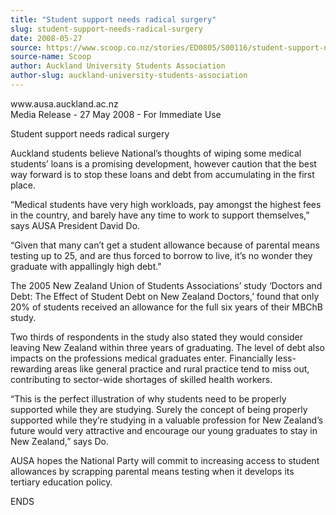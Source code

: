 ```yaml
---
title: "Student support needs radical surgery"
slug: student-support-needs-radical-surgery
date: 2008-05-27
source: https://www.scoop.co.nz/stories/ED0805/S00116/student-support-needs-radical-surgery.htm
source-name: Scoop
author: Auckland University Students Association
author-slug: auckland-university-students-association
---
```


<p>www.ausa.auckland.ac.nz<br>Media Release - 27 May 2008 - For
Immediate Use</p>

<p>Student support needs radical
surgery</p>

<p>Auckland students believe National’s thoughts of
wiping some medical students’ loans is a promising
development, however caution that the best way forward is to
stop these loans and debt from accumulating in the first
place.</p>

<p>“Medical students have very high workloads, pay
amongst the highest fees in the country, and barely have any
time to work to support themselves,” says AUSA President
David Do.</p>

<p>“Given that many can’t get a student
allowance because of parental means testing up to 25, and
are thus forced to borrow to live, it’s no wonder they
graduate with appallingly high debt."</p>

<p>The 2005 New Zealand
Union of Students Associations’ study ‘Doctors and Debt:
The Effect of Student Debt on New Zealand Doctors,’ found
that only 20% of students received an allowance for the full
six years of their MBChB study.</p>

<p>Two thirds of respondents
in the study also stated they would consider leaving New
Zealand within three years of graduating. The level of debt
also impacts on the professions medical graduates enter.
Financially less-rewarding areas like general practice and
rural practice tend to miss out, contributing to sector-wide
shortages of skilled health workers.</p>

<p>“This is the
perfect illustration of why students need to be properly
supported while they are studying. Surely the concept of
being properly supported while they’re studying in a
valuable profession for New Zealand’s future would very
attractive and encourage our young graduates to stay in New
Zealand,” says Do.</p>

<p>AUSA hopes the National Party will
commit to increasing access to student allowances by
scrapping parental means testing when it develops its
tertiary education
policy.</p>

<p>ENDS<br><p>
         